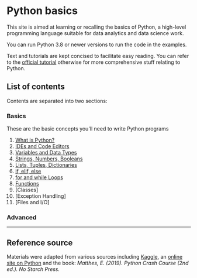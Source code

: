# Python basics

This site is aimed at learning or recalling the basics of Python, a high-level programming language suitable for data analytics and data science work. 

You can run Python 3.8 or newer versions to run the code in the examples.

Text and tutorials are kept concised to facilitate easy reading. You can refer to the [official tutorial](https://docs.python.org/3/tutorial/index.html) otherwise for more comprehensive stuff relating to Python. 


## List of contents

Contents are separated into two sections:

### Basics

These are the basic concepts you'll need to write Python programs

1. [What is Python?](https://github.com/colinat/Python/blob/main/basics/chapter-01.md)
2. [IDEs and Code Editors](https://github.com/colinat/Python/blob/main/basics/chapter-02.md)
3. [Variables and Data Types](https://github.com/colinat/Python/blob/main/basics/chapter-03.md)
4. [Strings, Numbers, Booleans](https://github.com/colinat/Python/blob/main/basics/chapter-04.md)
5. [Lists, Tuples, Dictionaries](https://github.com/colinat/Python/blob/main/basics/chapter-05.md)
6. [if, elif, else](https://github.com/colinat/Python/blob/main/basics/chapter-06.md)
7. [for and while Loops](https://github.com/colinat/Python/blob/main/basics/chapter-07.md)
8. [Functions](https://github.com/colinat/Python/blob/main/basics/chapter-08.md)
9. [Classes]
10. [Exception Handling]
11. [Files and I/O]


### Advanced



---

## Reference source

Materials were adapted from various sources including [Kaggle](https://www.kaggle.com/), an [online site on Python](https://python-textbok.readthedocs.io/en/1.0/index.html) and the book: *Matthes, E. (2019). Python Crash Course (2nd ed.). No Starch Press.*
   
